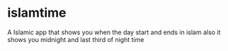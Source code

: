 # islamtime

A Islamic app that shows you when the day start and ends in islam
also it shows you midnight and last third of night time

